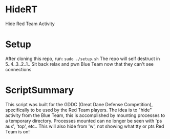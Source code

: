 # HideRT
Hide Red Team Activity

# Setup
After cloning this repo, run:
`sudo ./setup.sh`
The repo will self destruct in 5..4..3..2..1..
Sit back relax and pwn Blue Team now that they can't see connections

# ScriptSummary
This script was built for the GDDC (Great Dane Defense Competition), specifically to be used by the Red Team players.
The idea is to "hide" activity from the Blue Team, this is accomplished by mounting processes to a temporary directory.
Processes mounted can no longer be seen with 'ps aux', 'top', etc..
This will also hide from 'w', not showing what tty or pts Red Team is on!
